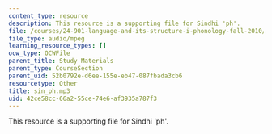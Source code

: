 ```yaml
---
content_type: resource
description: This resource is a supporting file for Sindhi 'ph'.
file: /courses/24-901-language-and-its-structure-i-phonology-fall-2010/42ce58cc66a255ce74e6af3935a787f3_sin_ph.mp3
file_type: audio/mpeg
learning_resource_types: []
ocw_type: OCWFile
parent_title: Study Materials
parent_type: CourseSection
parent_uid: 52b0792e-d6ee-155e-eb47-087fbada3cb6
resourcetype: Other
title: sin_ph.mp3
uid: 42ce58cc-66a2-55ce-74e6-af3935a787f3
---
```

This resource is a supporting file for Sindhi 'ph'.

